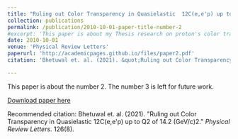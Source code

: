 ```yaml
---
title: "Ruling out Color Transparency in Quasielastic  12C(e,e'p) up to Q2 of 14.2 (GeV/c)2"
collection: publications
permalink: /publication/2010-10-01-paper-title-number-2
#excerpt: 'This paper is about my Thesis research on proton's color transparency.'
date: 2010-10-01
venue: 'Physical Review Letters'
paperurl: 'http://academicpages.github.io/files/paper2.pdf'
citation: 'Bhetuwal et. al. (2021). &quot;Ruling out Color Transparency in Quasielastic 12C(e,e'p) up to Q2 of 14.2 (GeV/c)2.&quot; <i>Physical Review Letters</i>. 126(8)'

---
```

This paper is about the number 2. The number 3 is left for future work.

[Download paper here](https://journals.aps.org/prl/abstract/10.1103/PhysRevLett.126.082301)

Recommended citation: Bhetuwal et. al. (2021). "Ruling out Color Transparency in Quasielastic 12C(e,e'p) up to Q2 of 14.2 (GeV/c)2." <i>Physical Review Letters</i>. 126(8).
